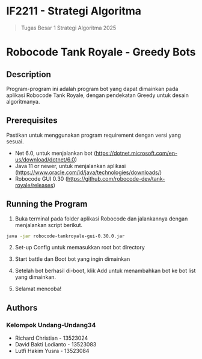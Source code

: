 # IF2211 - Strategi Algoritma
> Tugas Besar 1 Strategi Algoritma 2025

# Robocode Tank Royale - Greedy Bots

## Description
Program-program ini adalah program bot yang dapat dimainkan pada aplikasi Robocode Tank Royale, dengan pendekatan Greedy untuk desain algoritmanya.

## Prerequisites
Pastikan untuk menggunakan program requirement dengan versi yang sesuai. 
- Net 6.0, untuk menjalankan bot (https://dotnet.microsoft.com/en-us/download/dotnet/6.0)
- Java 11 or newer, untuk menjalankan aplikasi (https://www.oracle.com/id/java/technologies/downloads/)
- Robocode GUI 0.30 (https://github.com/robocode-dev/tank-royale/releases)

## Running the Program
1. Buka terminal pada folder aplikasi Robocode dan jalankannya dengan menjalankan script berikut.

```bash
java -jar robocode-tankroyale-gui-0.30.0.jar
```

2. Set-up Config untuk memasukkan root bot directory

3. Start battle dan Boot bot yang ingin dimainkan

4. Setelah bot berhasil di-boot, klik Add untuk menambahkan bot ke bot list yang dimainkan.

5. Selamat mencoba!

## Authors
### Kelompok Undang-Undang34
- Richard Christian - 13523024 
- David Bakti Lodianto - 13523083 
- Lutfi Hakim Yusra - 13523084